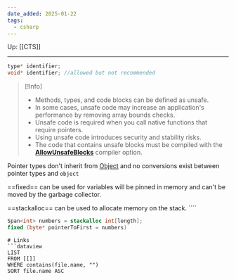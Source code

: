 ```yaml
---
date_added: 2025-01-22
tags:
  - csharp
---
```

Up: [[CTS]]
___
 ```cs
type* identifier;
void* identifier; //allowed but not recommended
```

>[!Info]
> - Methods, types, and code blocks can be defined as unsafe.
> - In some cases, unsafe code may increase an application's performance by removing array bounds checks.
> - Unsafe code is required when you call native functions that require pointers.
> - Using unsafe code introduces security and stability risks.
> - The code that contains unsafe blocks must be compiled with the [**AllowUnsafeBlocks**](https://learn.microsoft.com/en-us/dotnet/csharp/language-reference/compiler-options/language#allowunsafeblocks) compiler option.

Pointer types don't inherit from [Object](Object.md) and no conversions exist between pointer types and `object`

==fixed== can be used for variables will be pinned in memory and can't be moved by the garbage collector. 

==stackalloc== can be used to allocate memory on the stack. ````

```cs
Span<int> numbers = stackalloc int[length];
fixed (byte* pointerToFirst = numbers)
```

```
# Links
```dataview
LIST
FROM [[]]
WHERE contains(file.name, "")
SORT file.name ASC
```
